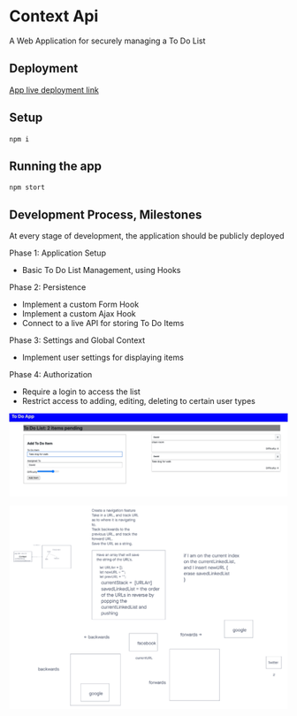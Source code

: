 # Context Api

A Web Application for securely managing a To Do List

## Deployment

[App live deployment link](https://magnificent-malasada-f3a5c4.netlify.app/)

## Setup

    npm i

## Running the app

    npm stort

## Development Process, Milestones

At every stage of development, the application should be publicly deployed

Phase 1: Application Setup

- Basic To Do List Management, using Hooks

Phase 2: Persistence

- Implement a custom Form Hook
- Implement a custom Ajax Hook
- Connect to a live API for storing To Do Items

Phase 3: Settings and Global Context

- Implement user settings for displaying items

Phase 4: Authorization

- Require a login to access the list
- Restrict access to adding, editing, deleting to certain user types

![preview](public/preview.png)

![uml](public/uml.png)
